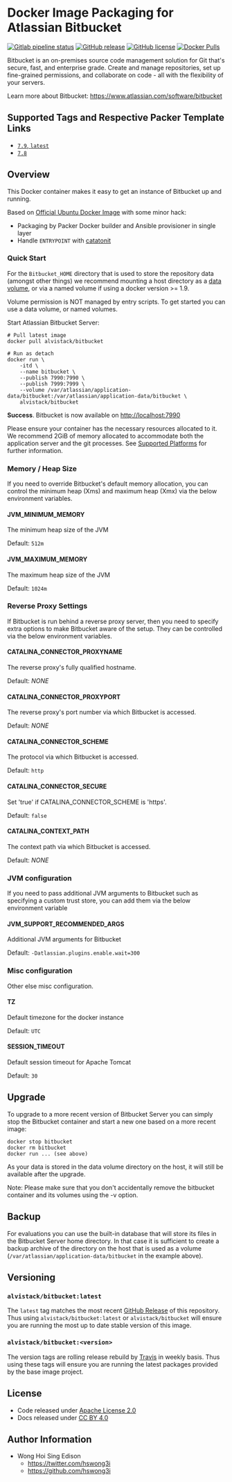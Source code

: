 # Docker Image Packaging for Atlassian Bitbucket

[![Gitlab pipeline status](https://img.shields.io/gitlab/pipeline/alvistack/docker-bitbucket/master)](https://gitlab.com/alvistack/docker-bitbucket/-/pipelines)
[![GitHub release](https://img.shields.io/github/release/alvistack/docker-bitbucket.svg)](https://github.com/alvistack/docker-bitbucket/releases)
[![GitHub license](https://img.shields.io/github/license/alvistack/docker-bitbucket.svg)](https://github.com/alvistack/docker-bitbucket/blob/master/LICENSE)
[![Docker Pulls](https://img.shields.io/docker/pulls/alvistack/bitbucket.svg)](https://hub.docker.com/r/alvistack/bitbucket/)

Bitbucket is an on-premises source code management solution for Git that's secure, fast, and enterprise grade. Create and manage repositories, set up fine-grained permissions, and collaborate on code - all with the flexibility of your servers.

Learn more about Bitbucket: <https://www.atlassian.com/software/bitbucket>

## Supported Tags and Respective Packer Template Links

  - [`7.9`, `latest`](https://github.com/alvistack/docker-bitbucket/blob/master/packer/docker-7.9/Dockerfile.j3)
  - [`7.8`](https://github.com/alvistack/docker-bitbucket/blob/master/packer/docker-7.8/packer.json)

## Overview

This Docker container makes it easy to get an instance of Bitbucket up and running.

Based on [Official Ubuntu Docker Image](https://hub.docker.com/_/ubuntu/) with some minor hack:

  - Packaging by Packer Docker builder and Ansible provisioner in single layer
  - Handle `ENTRYPOINT` with [catatonit](https://github.com/openSUSE/catatonit)

### Quick Start

For the `Bitbucket_HOME` directory that is used to store the repository data (amongst other things) we recommend mounting a host directory as a [data volume](https://docs.docker.com/engine/tutorials/dockervolumes/#/data-volumes), or via a named volume if using a docker version \>= 1.9.

Volume permission is NOT managed by entry scripts. To get started you can use a data volume, or named volumes.

Start Atlassian Bitbucket Server:

    # Pull latest image
    docker pull alvistack/bitbucket
    
    # Run as detach
    docker run \
        -itd \
        --name bitbucket \
        --publish 7990:7990 \
        --publish 7999:7999 \
        --volume /var/atlassian/application-data/bitbucket:/var/atlassian/application-data/bitbucket \
        alvistack/bitbucket

**Success**. Bitbucket is now available on <http://localhost:7990>

Please ensure your container has the necessary resources allocated to it. We recommend 2GiB of memory allocated to accommodate both the application server and the git processes. See [Supported Platforms](https://confluence.atlassian.com/display/Bitbucket/Supported+Platforms) for further information.

### Memory / Heap Size

If you need to override Bitbucket's default memory allocation, you can control the minimum heap (Xms) and maximum heap (Xmx) via the below environment variables.

#### JVM\_MINIMUM\_MEMORY

The minimum heap size of the JVM

Default: `512m`

#### JVM\_MAXIMUM\_MEMORY

The maximum heap size of the JVM

Default: `1024m`

### Reverse Proxy Settings

If Bitbucket is run behind a reverse proxy server, then you need to specify extra options to make Bitbucket aware of the setup. They can be controlled via the below environment variables.

#### CATALINA\_CONNECTOR\_PROXYNAME

The reverse proxy's fully qualified hostname.

Default: *NONE*

#### CATALINA\_CONNECTOR\_PROXYPORT

The reverse proxy's port number via which Bitbucket is accessed.

Default: *NONE*

#### CATALINA\_CONNECTOR\_SCHEME

The protocol via which Bitbucket is accessed.

Default: `http`

#### CATALINA\_CONNECTOR\_SECURE

Set 'true' if CATALINA\_CONNECTOR\_SCHEME is 'https'.

Default: `false`

#### CATALINA\_CONTEXT\_PATH

The context path via which Bitbucket is accessed.

Default: *NONE*

### JVM configuration

If you need to pass additional JVM arguments to Bitbucket such as specifying a custom trust store, you can add them via the below environment variable

#### JVM\_SUPPORT\_RECOMMENDED\_ARGS

Additional JVM arguments for Bitbucket

Default: `-Datlassian.plugins.enable.wait=300`

### Misc configuration

Other else misc configuration.

#### TZ

Default timezone for the docker instance

Default: `UTC`

#### SESSION\_TIMEOUT

Default session timeout for Apache Tomcat

Default: `30`

## Upgrade

To upgrade to a more recent version of Bitbucket Server you can simply stop the Bitbucket
container and start a new one based on a more recent image:

    docker stop bitbucket
    docker rm bitbucket
    docker run ... (see above)

As your data is stored in the data volume directory on the host, it will still
be available after the upgrade.

Note: Please make sure that you don't accidentally remove the bitbucket container and its volumes using the -v option.

## Backup

For evaluations you can use the built-in database that will store its files in the Bitbucket Server home directory. In that case it is sufficient to create a backup archive of the directory on the host that is used as a volume (`/var/atlassian/application-data/bitbucket` in the example above).

## Versioning

### `alvistack/bitbucket:latest`

The `latest` tag matches the most recent [GitHub Release](https://github.com/alvistack/docker-bitbucket/releases) of this repository. Thus using `alvistack/bitbucket:latest` or `alvistack/bitbucket` will ensure you are running the most up to date stable version of this image.

### `alvistack/bitbucket:<version>`

The version tags are rolling release rebuild by [Travis](https://travis-ci.com/alvistack/docker-bitbucket) in weekly basis. Thus using these tags will ensure you are running the latest packages provided by the base image project.

## License

  - Code released under [Apache License 2.0](LICENSE)
  - Docs released under [CC BY 4.0](http://creativecommons.org/licenses/by/4.0/)

## Author Information

  - Wong Hoi Sing Edison
      - <https://twitter.com/hswong3i>
      - <https://github.com/hswong3i>
